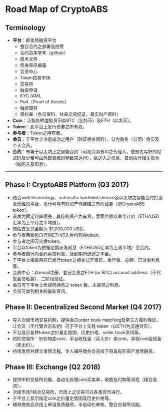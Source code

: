 # Road Map of CryptoABS

## Terminology

- **平台**：即发债融资平台
    - 整合合约之部署及控管
    - 合约范本参考（github）
    - 技术文件
    - 债券资讯揭露
    - 会员中心
    - Token交易市场
    - 交易所
    - 融资申请
    - KYC /AML
    - PoA（Proof of Assets）
    - 融资辅导
    - 资料库（会员资料、往来交易纪录、真实财产资料）
- **Coin**：泛指各种虚拟货币如BTC（比特币）及ETH（以太币）。
- **Token**：此平台上发行债券之所有权。
- **参与者**：Token之持有者。
- **会员**：于平台上注册成功之用户（验证相关资料），分为商务（公司）会员及个人会员。
- **合约**：布署于以太坊上之智能合约（可视为具有AI之代理人，依预先写好的程式码及少量可由外部调控的参数来运行），依送入之讯息，自动执行相关指令（如购入及配息）。

----

## Phase I: CryptoABS Platform (Q3 2017)

- 结合web technology、automatic backend service及以太坊之智能合约打造发债融资平台，发行可与有形资产作连结之有价证券（即CryptoABS token）。
- 首发为固定利率债券，其标的资产为车贷，票面金额以美金计价（ETH/USD汇率为上个月之平均值）。
- 预估首发总金额为 $1,000,000 USD。
- 参与者用钱包自行将ETH打入合约购得token。
- 参与者之间可交换token。
- 平台以token为依据定期派发利息（ETH/USD汇率为上周平均）至合约。
- 参与者自行向合约索取利息，及到期所退还之本金。
- 于平台上揭露目前已发行token之相关公开资讯，发行量、总额、已派发利息等。
- 会员中心：以email注册，登记会员之ETH (or BTC) account address（不代管会员私钥）、二阶段验证。
- 会员可于平台上检视所持有之 token 数、未提领之利息。
- 会员可收到相关的最新资讯。

## Phase II: Decentralized Second Market (Q4 2017)

- 导入次级市场交易机制，提供会员order book matching及第三方履约保证，让会员（不代管会员私钥）可于平台上交易 token（以ETH为流通货币）。
- 平台显示各种token之价量走势图、历史价格、order book资讯等。
- 初阶交易所：针对特定coin，平台收现金（买入价）卖coin，并收coin给现金（卖出价）。
- 持续发债并建立发债流程，专人辅导商务会员线下将其有形资产发债融资。

## Phase III: Exchange (Q2 2018)

- 提供中阶交易所功能，自动化处理coin买卖单，收款及付款等流程（结合金流）。
- 次级市场?结合交易所，市场上之交易可以各类货币进行。
- 于平台上显示指定coin之价量走势图及历史价格等。
- 辅导商务会员线上申请发债融资，半自动化审核，整合交易所功能。
